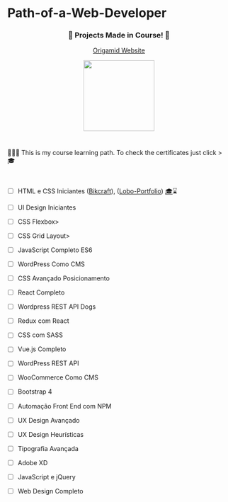 # Path-of-a-Web-Developer

<h3 align="center">🐺 Projects Made in Course! 🐺</h3>
<p align="center">
	<a href="https://www.origamid.com/">
		Origamid Website 
	</a>
</p>

<div align="center">
	<img height="160px" src="https://user-images.githubusercontent.com/98053054/151735995-72fd203d-3849-4f6c-a50f-985e2bf12d30.png" />
</div>

<h1 align="center">
  
</h1>

👨🏻‍💻 This is my course learning path. To check the certificates just click > 🎓

<br>

<!-- Para adicionar o certificado no final de cada curso concluído <a target="_blank" href="https://www.origamid.com/certificate//"  title="Certificate">🎓</a>  e adicionar o white_check_mark para finalizado e o o white_square_button para cursos em andamento-->

- [ ] HTML e CSS Iniciantes (<a href="https://jevemozer.github.io/project-bikcraft/">Bikcraft</a>), (<a href="https://jevemozer.github.io/project-portfolio/">Lobo-Portfolio</a>) <a target="_blank" href="https://www.origamid.com/certificate//"  title="Certificate">🎓</a>:hourglass: </p>
- [ ] UI Design Iniciantes</p>
- [ ] CSS Flexbox></p>
- [ ] CSS Grid Layout></p>
- [ ] JavaScript Completo ES6</p>
- [ ] WordPress Como CMS</p>
- [ ] CSS Avançado Posicionamento</p>
- [ ] React Completo</p>
- [ ] Wordpress REST API Dogs</p>
- [ ] Redux com React</p>
- [ ] CSS com SASS</p>
- [ ] Vue.js Completo</p>
- [ ] WordPress REST API</p>
- [ ] WooCommerce Como CMS</p>
- [ ] Bootstrap 4</p>
- [ ] Automação Front End com NPM</p>
- [ ] UX Design Avançado</p>
- [ ] UX Design Heurísticas</p>
- [ ] Tipografia Avançada</p>
- [ ] Adobe XD</p>
- [ ] JavaScript e jQuery</p>
- [ ] Web Design Completo</p>
